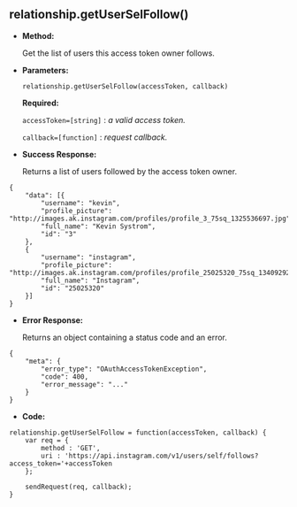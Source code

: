 **relationship.getUserSelFollow()**
----

* **Method:**
  
	Get the list of users this access token owner follows.
	
*  **Parameters:**

	```
	relationship.getUserSelFollow(accessToken, callback)
	```

   **Required:**
 
   `accessToken=[string]` : *a valid access token.*
   
   `callback=[function]` : *request callback.*
   

* **Success Response:**
	
    Returns a list of users followed by the access token owner.
	
```
{
    "data": [{
        "username": "kevin",
        "profile_picture": "http://images.ak.instagram.com/profiles/profile_3_75sq_1325536697.jpg",
        "full_name": "Kevin Systrom",
        "id": "3"
    },
    {
        "username": "instagram",
        "profile_picture": "http://images.ak.instagram.com/profiles/profile_25025320_75sq_1340929272.jpg",
        "full_name": "Instagram",
        "id": "25025320"
    }]
}
```
 
* **Error Response:**
	
    Returns an object containing a status code and an error.
	
```
{
	"meta": {
		"error_type": "OAuthAccessTokenException",
		"code": 400,
		"error_message": "..."
	}
}
```

* **Code:**

```
relationship.getUserSelFollow = function(accessToken, callback) {
    var req = {
        method : 'GET',
        uri : 'https://api.instagram.com/v1/users/self/follows?access_token='+accessToken
    };

    sendRequest(req, callback);
}

```